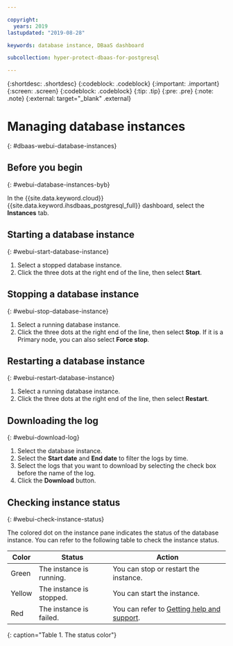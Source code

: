 ```yaml
---

copyright:
  years: 2019
lastupdated: "2019-08-28"

keywords: database instance, DBaaS dashboard

subcollection: hyper-protect-dbaas-for-postgresql

---
```


{:shortdesc: .shortdesc}
{:codeblock: .codeblock}
{:important: .important}
{:screen: .screen}
{:codeblock: .codeblock}
{:tip: .tip}
{:pre: .pre}
{:note: .note}
{:external: target="_blank" .external}

# Managing database instances
{: #dbaas-webui-database-instances}

## Before you begin
{: #webui-database-instances-byb}

In the {{site.data.keyword.cloud}} {{site.data.keyword.ihsdbaas_postgresql_full}} dashboard, select the **Instances** tab.

## Starting a database instance
{: #webui-start-database-instance}

1. Select a stopped database instance.
2. Click the three dots at the right end of the line, then select **Start**.

## Stopping a database instance
{: #webui-stop-database-instance}

1. Select a running database instance.
2. Click the three dots at the right end of the line, then select **Stop**. If it is a Primary node, you can also select **Force stop**.

## Restarting a database instance
{: #webui-restart-database-instance}

1. Select a running database instance.
2. Click the three dots at the right end of the line, then select **Restart**.

## Downloading the log
{: #webui-download-log}

1. Select the database instance.
2. Select the **Start date** and **End date** to filter the logs by time.
3. Select the logs that you want to download by selecting the check box before the name of the log.
4. Click the **Download** button.

## Checking instance status
{: #webui-check-instance-status}

The colored dot on the instance pane indicates the status of the database instance. You can refer to the following table to check the instance status.

|Color|Status|Action|
|-----|------|------|
|Green|The instance is running.|You can stop or restart the instance.|
|Yellow|The instance is stopped.|You can start the instance.|
|Red|The instance is failed.|You can refer to [Getting help and support](/docs/services/hyper-protect-dbaas-for-postgresql?topic=hyper-protect-dbaas-for-postgresql-getting-help-and-support).|
{: caption="Table 1. The status color"}
